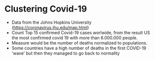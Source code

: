 # Clustering Covid-19
- Data from the Johns Hopkins University (https://coronavirus.jhu.edu/map.html)
-  Count Top 15 confirmed Covid-19 cases worlwide, from the result US the most confirmed covid 19 with more than 6.000.000 people.
- Measure would be the number of deaths normalized to populations.
- Some countries have a high number of deaths in the first COVID-19 'wave' but then they managed to go back to normality
